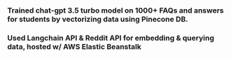 ### Trained chat-gpt 3.5 turbo model on 1000+ FAQs and answers for students by vectorizing data using Pinecone DB.
### Used Langchain API & Reddit API for embedding & querying data, hosted w/ AWS Elastic Beanstalk
